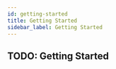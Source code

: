 ```yaml
---
id: getting-started
title: Getting Started
sidebar_label: Getting Started
---
```


## TODO: Getting Started
